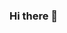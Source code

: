 ### Hi there 👋

<!--<h1 align="center">Hi 👋, I'm KAUSTAV GIRI</h1>
<h3 align="center">A passionate frontend developer from India</h3>
<img src="https://camo.githubusercontent.com/04e1fb71da995e01cd6b0aef1b07b2d9745edd584d7b47236f083c3cd1d1bfe5/68747470733a2f2f7777772e69616b6164656d692e636f6d2f77702d636f6e74656e742f75706c6f6164732f323032302f31302f7068702d7765622d64657369676e2e676966" width="100%" height="100%">

<p align="left"> <img src="https://komarev.com/ghpvc/?username=kaustav-04&label=Profile%20views&color=0e75b6&style=flat" alt="kaustav-04" /> </p>

<p align="left"> <a href="https://github.com/ryo-ma/github-profile-trophy"><img src="https://github-profile-trophy.vercel.app/?username=kaustav-04" alt="kaustav-04" /></a> </p>

<img src="" style="float:right;">

- 🌱 I’m currently learning **JAVASCRIPT**

- 💬 Ask me about **HTML, CSS, JAVASCRIPT**

- 📫 How to reach me **kaustavgiri2017@gmail.com**

<h3 align="left">Connect with me:</h3>
<p align="left">
<a href="https://linkedin.com/in/kaustav giri" target="blank"><img align="center" src="https://raw.githubusercontent.com/rahuldkjain/github-profile-readme-generator/master/src/images/icons/Social/linked-in-alt.svg" alt="kaustav giri" height="30" width="40" /></a>
<a href="https://instagram.com/reek_._" target="blank"><img align="center" src="https://raw.githubusercontent.com/rahuldkjain/github-profile-readme-generator/master/src/images/icons/Social/instagram.svg" alt="reek_._" height="30" width="40" /></a>
<a href="https://www.hackerrank.com/@kaustavgiri2017" target="blank"><img align="center" src="https://raw.githubusercontent.com/rahuldkjain/github-profile-readme-generator/master/src/images/icons/Social/hackerrank.svg" alt="@kaustavgiri2017" height="30" width="40" /></a>
</p>

<h3 align="left">Languages and Tools:</h3>
<p align="left"> <a href="https://getbootstrap.com" target="_blank" rel="noreferrer"> <img src="https://raw.githubusercontent.com/devicons/devicon/master/icons/bootstrap/bootstrap-plain-wordmark.svg" alt="bootstrap" width="40" height="40"/> </a> <a href="https://www.cprogramming.com/" target="_blank" rel="noreferrer"> <img src="https://raw.githubusercontent.com/devicons/devicon/master/icons/c/c-original.svg" alt="c" width="40" height="40"/> </a> <a href="https://www.w3schools.com/css/" target="_blank" rel="noreferrer"> <img src="https://raw.githubusercontent.com/devicons/devicon/master/icons/css3/css3-original-wordmark.svg" alt="css3" width="40" height="40"/> </a> <a href="https://www.w3.org/html/" target="_blank" rel="noreferrer"> <img src="https://raw.githubusercontent.com/devicons/devicon/master/icons/html5/html5-original-wordmark.svg" alt="html5" width="40" height="40"/> </a> <a href="https://developer.mozilla.org/en-US/docs/Web/JavaScript" target="_blank" rel="noreferrer"> <img src="https://raw.githubusercontent.com/devicons/devicon/master/icons/javascript/javascript-original.svg" alt="javascript" width="40" height="40"/> </a> <a href="https://www.python.org" target="_blank" rel="noreferrer"> <img src="https://raw.githubusercontent.com/devicons/devicon/master/icons/python/python-original.svg" alt="python" width="40" height="40"/> </a> </p>

<p><img align="left" src="https://github-readme-stats.vercel.app/api/top-langs?username=kaustav-04&show_icons=true&locale=en&layout=compact" alt="kaustav-04" /></p>

<p>&nbsp;<img align="center" src="https://github-readme-stats.vercel.app/api?username=kaustav-04&show_icons=true&locale=en" alt="kaustav-04" /></p>

<p><img align="center" src="https://github-readme-streak-stats.herokuapp.com/?user=kaustav-04&" alt="kaustav-04" /></p>

**Kaustav-04/Kaustav-04** is a ✨ _special_ ✨ repository because its `README.md` (this file) appears on your GitHub profile.

Here are some ideas to get you started:

- 🔭 I’m currently working on ...
- 🌱 I’m currently learning ...
- 👯 I’m looking to collaborate on ...
- 🤔 I’m looking for help with ...
- 💬 Ask me about ...
- 📫 How to reach me: ...
- 😄 Pronouns: ...
- ⚡ Fun fact: ...
-->
